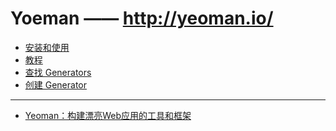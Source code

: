 Yoeman —— http://yeoman.io/
========

- [安装和使用](http://yeoman.io/learning/)
- [教程](http://yeoman.io/codelab/index.html)
- [查找 Generators](http://yeoman.io/learning/deployment.html)
- [创建 Generator](http://yeoman.io/authoring/)

---

- [Yeoman：构建漂亮Web应用的工具和框架](http://www.infoq.com/cn/news/2012/09/yeoman)
